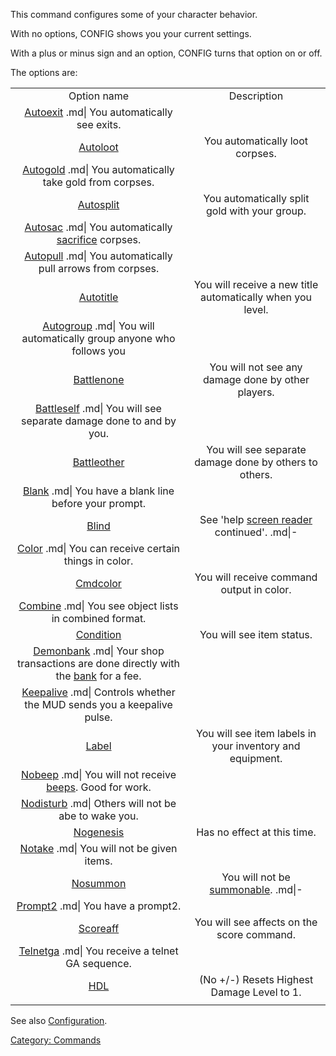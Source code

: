 This command configures some of your character behavior.

With no options, CONFIG shows you your current settings.

With a plus or minus sign and an option, CONFIG turns that option on or
off.

The options are:

|                                                                                                                              |                                                                        |
|:----------------------------------------------------------------------------------------------------------------------------:|:----------------------------------------------------------------------:|
|                                                         Option name                                                          |                              Description                               |
|                              [Autoexit](Autoexit "wikilink") .md\| You automatically see exits.                              |                                                                        |
|                                               [Autoloot](Autoloot "wikilink")                                                |                    You automatically loot corpses.                     |
|                       [Autogold](Autogold "wikilink") .md\| You automatically take gold from corpses.                        |                                                                        |
|                                              [Autosplit](Autosplit "wikilink")                                               |             You automatically split gold with your group.              |
|               [Autosac](Autosac "wikilink") .md\| You automatically [sacrifice](sacrifice "wikilink") corpses.               |                                                                        |
|                      [Autopull](Autopull "wikilink") .md\| You automatically pull arrows from corpses.                       |                                                                        |
|                                              [Autotitle](Autotitle "wikilink")                                               |       You will receive a new title automatically when you level.       |
|                 [Autogroup](Autogroup "wikilink") .md\| You will automatically group anyone who follows you                  |                                                                        |
|                                             [Battlenone](Battlenone "wikilink")                                              |           You will not see any damage done by other players.           |
|                  [Battleself](Battleself "wikilink") .md\| You will see separate damage done to and by you.                  |                                                                        |
|                                            [Battleother](Battleother "wikilink")                                             |         You will see separate damage done by others to others.         |
|                          [Blank](Blank "wikilink") .md\| You have a blank line before your prompt.                           |                                                                        |
|                                                  [Blind](Blind "wikilink")                                                   | See 'help [screen reader](screen_reader "wikilink") continued'. .md\|- |
|                           [Color](Color "wikilink") .md\| You can receive certain things in color.                           |                                                                        |
|                                               [Cmdcolor](Cmdcolor "wikilink")                                                |               You will receive command output in color.                |
|                         [Combine](Combine "wikilink") .md\| You see object lists in combined format.                         |                                                                        |
|                                              [Condition](Condition "wikilink")                                               |                       You will see item status.                        |
| [Demonbank](Demonbank "wikilink") .md\| Your shop transactions are done directly with the [bank](bank "wikilink") for a fee. |                                                                        |
|                [Keepalive](Keepalive "wikilink") .md\| Controls whether the MUD sends you a keepalive pulse.                 |                                                                        |
|                                                  [Label](Label "wikilink")                                                   |       You will see item labels in your inventory and equipment.        |
|               [Nobeep](Nobeep "wikilink") .md\| You will not receive [beeps](beep "wikilink"). Good for work.                |                                                                        |
|                         [Nodisturb](Nodisturb "wikilink") .md\| Others will not be abe to wake you.                          |                                                                        |
|                                              [Nogenesis](Nogenesis "wikilink")                                               |                      Has no effect at this time.                       |
|                                [Notake](Notake "wikilink") .md\| You will not be given items.                                |                                                                        |
|                                               [Nosummon](Nosummon "wikilink")                                                |        You will not be [summonable](summon "wikilink"). .md\|-         |
|                                   [Prompt2](Prompt2 "wikilink") .md\| You have a prompt2.                                    |                                                                        |
|                                               [Scoreaff](Scoreaff "wikilink")                                                |               You will see affects on the score command.               |
|                           [Telnetga](Telnetga "wikilink") .md\| You receive a telnet GA sequence.                            |                                                                        |
|                                                    [HDL](HDL "wikilink")                                                     |               (No +/-) Resets Highest Damage Level to 1.               |
|                                                                                                                              |                                                                        |

See also [Configuration](:Category:_Configuration.md "wikilink").

[Category: Commands](Category:_Commands "wikilink")
